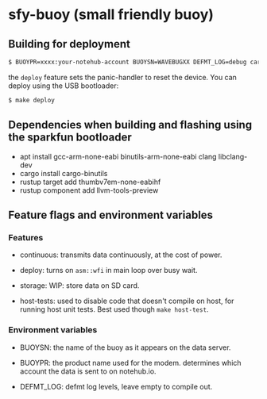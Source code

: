 # sfy-buoy (small friendly buoy)

## Building for deployment

```sh
$ BUOYPR=xxxx:your-notehub-account BUOYSN=WAVEBUGXX DEFMT_LOG=debug cargo build --release --features deploy
```

the `deploy` feature sets the panic-handler to reset the device. You can deploy
using the USB bootloader:

```sh
$ make deploy
```

## Dependencies when building and flashing using the sparkfun bootloader

* apt install gcc-arm-none-eabi binutils-arm-none-eabi clang libclang-dev
* cargo install cargo-binutils
* rustup target add thumbv7em-none-eabihf
* rustup component add llvm-tools-preview

## Feature flags and environment variables

### Features

* continuous: transmits data continuously, at the cost of power.

* deploy: turns on `asm::wfi` in main loop over busy wait.

* storage: WIP: store data on SD card.

* host-tests: used to disable code that doesn't compile on host, for running
    host unit tests. Best used though `make host-test`.

### Environment variables

* BUOYSN: the name of the buoy as it appears on the data server.

* BUOYPR: the product name used for the modem. determines which account the data
    is sent to on notehub.io.

* DEFMT_LOG: defmt log levels, leave empty to compile out.
